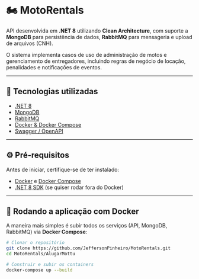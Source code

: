 # 🏍️ MotoRentals

API desenvolvida em **.NET 8** utilizando **Clean Architecture**, com suporte a **MongoDB** para persistência de dados, **RabbitMQ** para mensageria e upload de arquivos (CNH).  

O sistema implementa casos de uso de administração de motos e gerenciamento de entregadores, incluindo regras de negócio de locação, penalidades e notificações de eventos.  

---

## 📌 Tecnologias utilizadas

- [.NET 8](https://dotnet.microsoft.com/)
- [MongoDB](https://www.mongodb.com/)
- [RabbitMQ](https://www.rabbitmq.com/)
- [Docker & Docker Compose](https://docs.docker.com/)
- [Swagger / OpenAPI](https://swagger.io/)

---

## ⚙️ Pré-requisitos

Antes de iniciar, certifique-se de ter instalado:

- [Docker](https://www.docker.com/get-started) e [Docker Compose](https://docs.docker.com/compose/)
- [.NET 8 SDK](https://dotnet.microsoft.com/en-us/download/dotnet/8.0) (se quiser rodar fora do Docker)

---

## 🚀 Rodando a aplicação com Docker

A maneira mais simples é subir todos os serviços (API, MongoDB, RabbitMQ) via **Docker Compose**:

```bash
# Clonar o repositório
git clone https://github.com/JeffersonPinheiro/MotoRentals.git
cd MotoRentals/AlugarMottu

# Construir e subir os containers
docker-compose up --build

